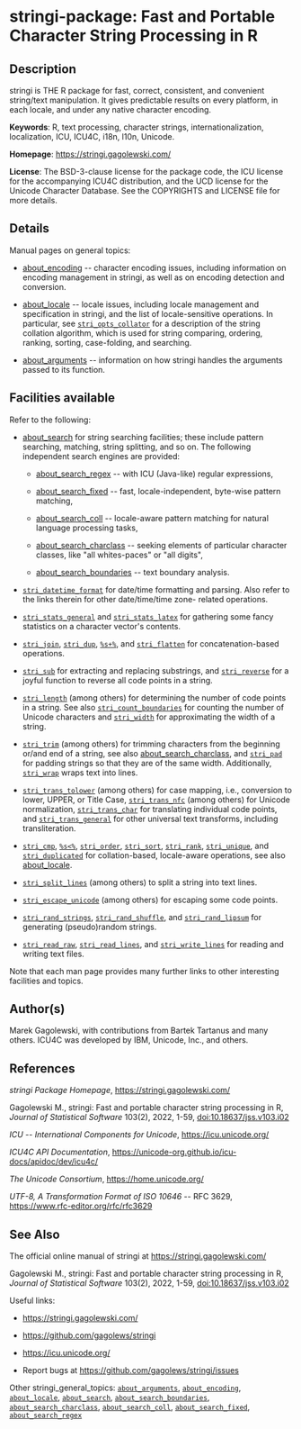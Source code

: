 # stringi-package: Fast and Portable Character String Processing in R

## Description

<span class="pkg">stringi</span> is THE R package for fast, correct, consistent, and convenient string/text manipulation. It gives predictable results on every platform, in each locale, and under any native character encoding.

**Keywords**: R, text processing, character strings, internationalization, localization, ICU, ICU4C, i18n, l10n, Unicode.

**Homepage**: <https://stringi.gagolewski.com/>

**License**: The BSD-3-clause license for the package code, the ICU license for the accompanying ICU4C distribution, and the UCD license for the Unicode Character Database. See the COPYRIGHTS and LICENSE file for more details.

## Details

Manual pages on general topics:

-   [about_encoding](about_encoding.md) -- character encoding issues, including information on encoding management in <span class="pkg">stringi</span>, as well as on encoding detection and conversion.

-   [about_locale](about_locale.md) -- locale issues, including locale management and specification in <span class="pkg">stringi</span>, and the list of locale-sensitive operations. In particular, see [`stri_opts_collator`](stri_opts_collator.md) for a description of the string collation algorithm, which is used for string comparing, ordering, ranking, sorting, case-folding, and searching.

-   [about_arguments](about_arguments.md) -- information on how <span class="pkg">stringi</span> handles the arguments passed to its function.

## Facilities available

Refer to the following:

-   [about_search](about_search.md) for string searching facilities; these include pattern searching, matching, string splitting, and so on. The following independent search engines are provided:

    -   [about_search_regex](about_search_regex.md) -- with ICU (Java-like) regular expressions,

    -   [about_search_fixed](about_search_fixed.md) -- fast, locale-independent, byte-wise pattern matching,

    -   [about_search_coll](about_search_coll.md) -- locale-aware pattern matching for natural language processing tasks,

    -   [about_search_charclass](about_search_charclass.md) -- seeking elements of particular character classes, like "all whites-paces" or "all digits",

    -   [about_search_boundaries](about_search_boundaries.md) -- text boundary analysis.

-   [`stri_datetime_format`](stri_datetime_format.md) for date/time formatting and parsing. Also refer to the links therein for other date/time/time zone- related operations.

-   [`stri_stats_general`](stri_stats_general.md) and [`stri_stats_latex`](stri_stats_latex.md) for gathering some fancy statistics on a character vector\'s contents.

-   [`stri_join`](stri_join.md), [`stri_dup`](stri_dup.md), [`%s+%`](+25s+2B+25.md), and [`stri_flatten`](stri_flatten.md) for concatenation-based operations.

-   [`stri_sub`](stri_sub.md) for extracting and replacing substrings, and [`stri_reverse`](stri_reverse.md) for a joyful function to reverse all code points in a string.

-   [`stri_length`](stri_length.md) (among others) for determining the number of code points in a string. See also [`stri_count_boundaries`](stri_count_boundaries.md) for counting the number of Unicode characters and [`stri_width`](stri_width.md) for approximating the width of a string.

-   [`stri_trim`](stri_trim.md) (among others) for trimming characters from the beginning or/and end of a string, see also [about_search_charclass](about_search_charclass.md), and [`stri_pad`](stri_pad.md) for padding strings so that they are of the same width. Additionally, [`stri_wrap`](stri_wrap.md) wraps text into lines.

-   [`stri_trans_tolower`](stri_trans_casemap.md) (among others) for case mapping, i.e., conversion to lower, UPPER, or Title Case, [`stri_trans_nfc`](stri_trans_nf.md) (among others) for Unicode normalization, [`stri_trans_char`](stri_trans_char.md) for translating individual code points, and [`stri_trans_general`](stri_trans_general.md) for other universal text transforms, including transliteration.

-   [`stri_cmp`](stri_compare.md), [`%s<%`](+25s+3C+25.md), [`stri_order`](stri_order.md), [`stri_sort`](stri_sort.md), [`stri_rank`](stri_rank.md), [`stri_unique`](stri_unique.md), and [`stri_duplicated`](stri_duplicated.md) for collation-based, locale-aware operations, see also [about_locale](about_locale.md).

-   [`stri_split_lines`](stri_split_lines.md) (among others) to split a string into text lines.

-   [`stri_escape_unicode`](stri_escape_unicode.md) (among others) for escaping some code points.

-   [`stri_rand_strings`](stri_rand_strings.md), [`stri_rand_shuffle`](stri_rand_shuffle.md), and [`stri_rand_lipsum`](stri_rand_lipsum.md) for generating (pseudo)random strings.

-   [`stri_read_raw`](stri_read_raw.md), [`stri_read_lines`](stri_read_lines.md), and [`stri_write_lines`](stri_write_lines.md) for reading and writing text files.

Note that each man page provides many further links to other interesting facilities and topics.

## Author(s)

Marek Gagolewski, with contributions from Bartek Tartanus and many others. ICU4C was developed by IBM, Unicode, Inc., and others.

## References

*<span class="pkg">stringi</span> Package Homepage*, <https://stringi.gagolewski.com/>

Gagolewski M., <span class="pkg">stringi</span>: Fast and portable character string processing in R, *Journal of Statistical Software* 103(2), 2022, 1-59, [doi:10.18637/jss.v103.i02](https://doi.org/10.18637/jss.v103.i02)

*ICU -- International Components for Unicode*, <https://icu.unicode.org/>

*ICU4C API Documentation*, <https://unicode-org.github.io/icu-docs/apidoc/dev/icu4c/>

*The Unicode Consortium*, <https://home.unicode.org/>

*UTF-8, A Transformation Format of ISO 10646* -- RFC 3629, <https://www.rfc-editor.org/rfc/rfc3629>

## See Also

The official online manual of <span class="pkg">stringi</span> at <https://stringi.gagolewski.com/>

Gagolewski M., <span class="pkg">stringi</span>: Fast and portable character string processing in R, *Journal of Statistical Software* 103(2), 2022, 1-59, [doi:10.18637/jss.v103.i02](https://doi.org/10.18637/jss.v103.i02)

Useful links:

-   <https://stringi.gagolewski.com/>

-   <https://github.com/gagolews/stringi>

-   <https://icu.unicode.org/>

-   Report bugs at <https://github.com/gagolews/stringi/issues>

Other stringi_general_topics: [`about_arguments`](about_arguments.md), [`about_encoding`](about_encoding.md), [`about_locale`](about_locale.md), [`about_search`](about_search.md), [`about_search_boundaries`](about_search_boundaries.md), [`about_search_charclass`](about_search_charclass.md), [`about_search_coll`](about_search_coll.md), [`about_search_fixed`](about_search_fixed.md), [`about_search_regex`](about_search_regex.md)
